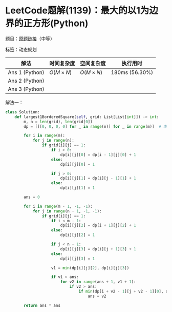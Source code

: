 # LeetCode题解(1139)：最大的以1为边界的正方形(Python)

题目：[原题链接](https://leetcode-cn.com/problems/largest-1-bordered-square/)（中等）

标签：动态规划

| 解法           | 时间复杂度 | 空间复杂度 | 执行用时       |
| -------------- | ---------- | ---------- | -------------- |
| Ans 1 (Python) | $O(M×N)$   | $O(M×N)$   | 180ms (56.30%) |
| Ans 2 (Python) |            |            |                |
| Ans 3 (Python) |            |            |                |

解法一：

```python
class Solution:
    def largest1BorderedSquare(self, grid: List[List[int]]) -> int:
        m, n = len(grid), len(grid[0])
        dp = [[[0, 0, 0, 0] for _ in range(n)] for _ in range(m)]  # 左上右下

        for i in range(m):
            for j in range(n):
                if grid[i][j] == 1:
                    if i > 0:
                        dp[i][j][0] = dp[i - 1][j][0] + 1
                    else:
                        dp[i][j][0] = 1

                    if j > 0:
                        dp[i][j][1] = dp[i][j - 1][1] + 1
                    else:
                        dp[i][j][1] = 1

        ans = 0

        for i in range(m - 1, -1, -1):
            for j in range(n - 1, -1, -1):
                if grid[i][j] == 1:
                    if i < m - 1:
                        dp[i][j][2] = dp[i + 1][j][2] + 1
                    else:
                        dp[i][j][2] = 1

                    if j < n - 1:
                        dp[i][j][3] = dp[i][j + 1][3] + 1
                    else:
                        dp[i][j][3] = 1

                    v1 = min(dp[i][j][2], dp[i][j][3])

                    if v1 > ans:
                        for v2 in range(ans + 1, v1 + 1):
                            if v2 > ans:
                                if min(dp[i + v2 - 1][j + v2 - 1][0], dp[i + v2 - 1][j + v2 - 1][1]) >= v2:
                                    ans = v2

        return ans * ans
```

